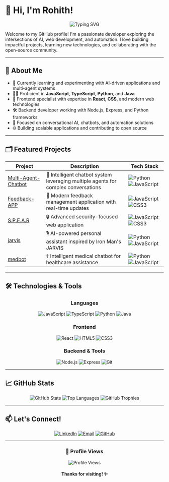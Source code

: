 # 👋 Hi, I'm Rohith!

<div align="center">
  <img src="https://readme-typing-svg.herokuapp.com?font=Fira+Code&pause=1000&color=2E9EFF&width=435&lines=AI+and+Web+Development+Enthusiast;Full+Stack+Developer;Machine+Learning+Engineer" alt="Typing SVG" />
</div>

Welcome to my GitHub profile! I'm a passionate developer exploring the intersections of AI, web development, and automation. I love building impactful projects, learning new technologies, and collaborating with the open-source community.

---

## 🚀 About Me

- 🌱 Currently learning and experimenting with AI-driven applications and multi-agent systems
- 🧑‍💻 Proficient in **JavaScript**, **TypeScript**, **Python**, and **Java**
- 🎨 Frontend specialist with expertise in **React**, **CSS**, and modern web technologies
- 🛠️ Backend developer working with Node.js, Express, and Python frameworks
- 🤖 Focused on conversational AI, chatbots, and automation solutions
- 🌐 Building scalable applications and contributing to open source

---

## 🗂️ Featured Projects

<div align="center">

| Project | Description | Tech Stack |
|---------|------------|------------|
| [Multi-Agent-Chatbot](https://github.com/Rohith-AI-HUB/Multi-Agent-Chatbot) | 🤖 Intelligent chatbot system leveraging multiple agents for complex conversations | ![Python](https://img.shields.io/badge/-Python-3776AB?style=flat&logo=python&logoColor=white) ![JavaScript](https://img.shields.io/badge/-JavaScript-F7DF1E?style=flat&logo=javascript&logoColor=black) |
| [Feedback-APP](https://github.com/Rohith-AI-HUB/Feedback-APP) | 📝 Modern feedback management application with real-time updates | ![JavaScript](https://img.shields.io/badge/-JavaScript-F7DF1E?style=flat&logo=javascript&logoColor=black) ![CSS3](https://img.shields.io/badge/-CSS3-1572B6?style=flat&logo=css3) |
| [S.P.E.A.R](https://github.com/Rohith-AI-HUB/S.P.E.A.R) | 🔒 Advanced security-focused web application | ![JavaScript](https://img.shields.io/badge/-JavaScript-F7DF1E?style=flat&logo=javascript&logoColor=black) ![CSS3](https://img.shields.io/badge/-CSS3-1572B6?style=flat&logo=css3) |
| [jarvis](https://github.com/Rohith-AI-HUB/jarvis) | 🎙️ AI-powered personal assistant inspired by Iron Man's JARVIS | ![Python](https://img.shields.io/badge/-Python-3776AB?style=flat&logo=python&logoColor=white) ![JavaScript](https://img.shields.io/badge/-JavaScript-F7DF1E?style=flat&logo=javascript&logoColor=black) |
| [medbot](https://github.com/Rohith-AI-HUB/medbot) | ⚕️ Intelligent medical chatbot for healthcare assistance | ![Python](https://img.shields.io/badge/-Python-3776AB?style=flat&logo=python&logoColor=white) ![JavaScript](https://img.shields.io/badge/-JavaScript-F7DF1E?style=flat&logo=javascript&logoColor=black) |

</div>

---

## 🛠️ Technologies & Tools

<div align="center">

### Languages
![JavaScript](https://img.shields.io/badge/-JavaScript-F7DF1E?style=for-the-badge&logo=javascript&logoColor=black)
![TypeScript](https://img.shields.io/badge/-TypeScript-3178C6?style=for-the-badge&logo=typescript&logoColor=white)
![Python](https://img.shields.io/badge/-Python-3776AB?style=for-the-badge&logo=python&logoColor=white)
![Java](https://img.shields.io/badge/-Java-007396?style=for-the-badge&logo=java&logoColor=white)

### Frontend
![React](https://img.shields.io/badge/-React-61DAFB?style=for-the-badge&logo=react&logoColor=black)
![HTML5](https://img.shields.io/badge/-HTML5-E34F26?style=for-the-badge&logo=html5&logoColor=white)
![CSS3](https://img.shields.io/badge/-CSS3-1572B6?style=for-the-badge&logo=css3&logoColor=white)

### Backend & Tools
![Node.js](https://img.shields.io/badge/-Node.js-339933?style=for-the-badge&logo=node.js&logoColor=white)
![Express](https://img.shields.io/badge/-Express-000000?style=for-the-badge&logo=express&logoColor=white)
![Git](https://img.shields.io/badge/-Git-F05032?style=for-the-badge&logo=git&logoColor=white)

</div>

---

## 📈 GitHub Stats

<div align="center">
  <img src="https://github-readme-stats.vercel.app/api?username=Rohith-AI-HUB&show_icons=true&theme=tokyonight&hide_title=true&rank_icon=github" alt="GitHub Stats" />
  <img src="https://github-readme-stats.vercel.app/api/top-langs/?username=Rohith-AI-HUB&layout=compact&theme=tokyonight&hide_title=true" alt="Top Languages" />
  
  <img src="https://github-profile-trophy.vercel.app/?username=Rohith-AI-HUB&theme=tokyonight&column=4&margin-w=15&margin-h=15" alt="GitHub Trophies" />
</div>

---

## 📫 Let's Connect!

<div align="center">
  
[![LinkedIn](https://img.shields.io/badge/-LinkedIn-0077B5?style=for-the-badge&logo=linkedin&logoColor=white)](https://www.linkedin.com/in/rohith-b-04082003rb/)
[![Email](https://img.shields.io/badge/-Email-D14836?style=for-the-badge&logo=gmail&logoColor=white)](mailto:rohithb892@gmail.com)
[![GitHub](https://img.shields.io/badge/-GitHub-181717?style=for-the-badge&logo=github&logoColor=white)](https://github.com/Rohith-AI-HUB)

</div>

---

<div align="center">
  
### 👥 Profile Views
  
![Profile Views](https://komarev.com/ghpvc/?username=Rohith-AI-HUB&color=blueviolet&style=flat-square)

</div>

<div align="center">

#### Thanks for visiting! ✨

</div>
